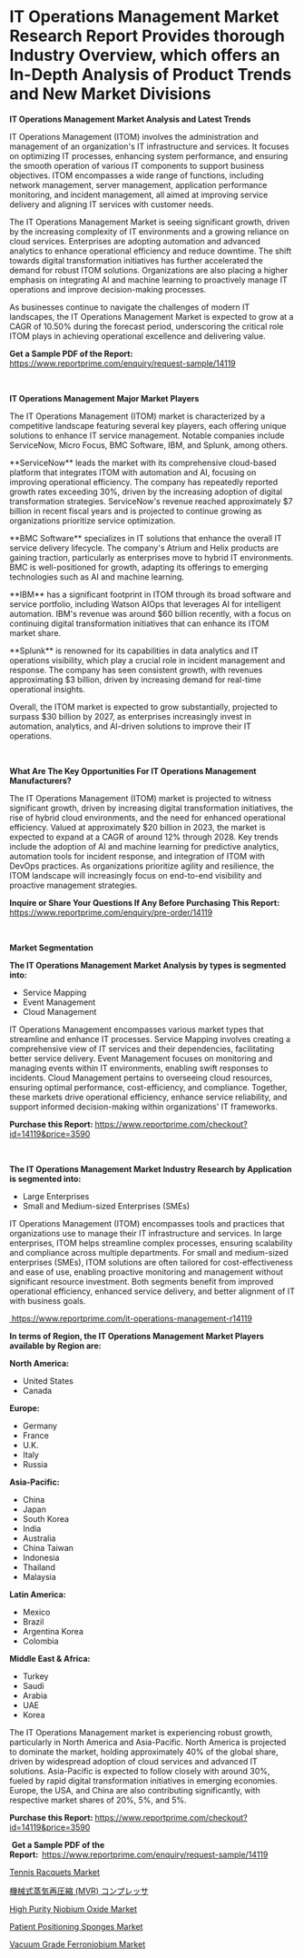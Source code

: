 <p><h1>IT Operations Management Market Research Report Provides thorough Industry Overview, which offers an In-Depth Analysis of Product Trends and New Market Divisions</h1></p><p><strong>IT Operations Management Market Analysis and Latest Trends</strong></p>
<p><p>IT Operations Management (ITOM) involves the administration and management of an organization's IT infrastructure and services. It focuses on optimizing IT processes, enhancing system performance, and ensuring the smooth operation of various IT components to support business objectives. ITOM encompasses a wide range of functions, including network management, server management, application performance monitoring, and incident management, all aimed at improving service delivery and aligning IT services with customer needs.</p><p>The IT Operations Management Market is seeing significant growth, driven by the increasing complexity of IT environments and a growing reliance on cloud services. Enterprises are adopting automation and advanced analytics to enhance operational efficiency and reduce downtime. The shift towards digital transformation initiatives has further accelerated the demand for robust ITOM solutions. Organizations are also placing a higher emphasis on integrating AI and machine learning to proactively manage IT operations and improve decision-making processes.</p><p>As businesses continue to navigate the challenges of modern IT landscapes, the IT Operations Management Market is expected to grow at a CAGR of 10.50% during the forecast period, underscoring the critical role ITOM plays in achieving operational excellence and delivering value.</p></p>
<p><strong>Get a Sample PDF of the Report:&nbsp;</strong> <a href="https://www.reportprime.com/enquiry/request-sample/14119">https://www.reportprime.com/enquiry/request-sample/14119</a></p>
<p>&nbsp;</p>
<p><strong>IT Operations Management Major Market Players</strong></p>
<p><p>The IT Operations Management (ITOM) market is characterized by a competitive landscape featuring several key players, each offering unique solutions to enhance IT service management. Notable companies include ServiceNow, Micro Focus, BMC Software, IBM, and Splunk, among others.</p><p>**ServiceNow** leads the market with its comprehensive cloud-based platform that integrates ITOM with automation and AI, focusing on improving operational efficiency. The company has repeatedly reported growth rates exceeding 30%, driven by the increasing adoption of digital transformation strategies. ServiceNow's revenue reached approximately $7 billion in recent fiscal years and is projected to continue growing as organizations prioritize service optimization.</p><p>**BMC Software** specializes in IT solutions that enhance the overall IT service delivery lifecycle. The company's Atrium and Helix products are gaining traction, particularly as enterprises move to hybrid IT environments. BMC is well-positioned for growth, adapting its offerings to emerging technologies such as AI and machine learning.</p><p>**IBM** has a significant footprint in ITOM through its broad software and service portfolio, including Watson AIOps that leverages AI for intelligent automation. IBM's revenue was around $60 billion recently, with a focus on continuing digital transformation initiatives that can enhance its ITOM market share.</p><p>**Splunk** is renowned for its capabilities in data analytics and IT operations visibility, which play a crucial role in incident management and response. The company has seen consistent growth, with revenues approximating $3 billion, driven by increasing demand for real-time operational insights.</p><p>Overall, the ITOM market is expected to grow substantially, projected to surpass $30 billion by 2027, as enterprises increasingly invest in automation, analytics, and AI-driven solutions to improve their IT operations.</p></p>
<p>&nbsp;</p>
<p><strong>What Are The Key Opportunities For IT Operations Management Manufacturers?</strong></p>
<p><p>The IT Operations Management (ITOM) market is projected to witness significant growth, driven by increasing digital transformation initiatives, the rise of hybrid cloud environments, and the need for enhanced operational efficiency. Valued at approximately $20 billion in 2023, the market is expected to expand at a CAGR of around 12% through 2028. Key trends include the adoption of AI and machine learning for predictive analytics, automation tools for incident response, and integration of ITOM with DevOps practices. As organizations prioritize agility and resilience, the ITOM landscape will increasingly focus on end-to-end visibility and proactive management strategies.</p></p>
<p><strong>Inquire or Share Your Questions If Any Before Purchasing This Report:</strong> <a href="https://www.reportprime.com/enquiry/pre-order/14119">https://www.reportprime.com/enquiry/pre-order/14119</a></p>
<p>&nbsp;</p>
<p><strong>Market Segmentation</strong></p>
<p><strong>The IT Operations Management Market Analysis by types is segmented into:</strong></p>
<p><ul><li>Service Mapping</li><li>Event Management</li><li>Cloud Management</li></ul></p>
<p><p>IT Operations Management encompasses various market types that streamline and enhance IT processes. Service Mapping involves creating a comprehensive view of IT services and their dependencies, facilitating better service delivery. Event Management focuses on monitoring and managing events within IT environments, enabling swift responses to incidents. Cloud Management pertains to overseeing cloud resources, ensuring optimal performance, cost-efficiency, and compliance. Together, these markets drive operational efficiency, enhance service reliability, and support informed decision-making within organizations' IT frameworks.</p></p>
<p><strong>Purchase this Report:&nbsp;</strong><a href="https://www.reportprime.com/checkout?id=14119&price=3590">https://www.reportprime.com/checkout?id=14119&price=3590</a></p>
<p>&nbsp;</p>
<p><strong>The IT Operations Management Market Industry Research by Application is segmented into:</strong></p>
<p><ul><li>Large Enterprises</li><li>Small and Medium-sized Enterprises (SMEs)</li></ul></p>
<p><p>IT Operations Management (ITOM) encompasses tools and practices that organizations use to manage their IT infrastructure and services. In large enterprises, ITOM helps streamline complex processes, ensuring scalability and compliance across multiple departments. For small and medium-sized enterprises (SMEs), ITOM solutions are often tailored for cost-effectiveness and ease of use, enabling proactive monitoring and management without significant resource investment. Both segments benefit from improved operational efficiency, enhanced service delivery, and better alignment of IT with business goals.</p></p>
<p><a href="https://www.reportprime.com/it-operations-management-r14119">&nbsp;https://www.reportprime.com/it-operations-management-r14119</a></p>
<p><strong>In terms of Region, the IT Operations Management Market Players available by Region are:</strong></p>
<p>
    <p> <strong> North America: </strong>
        <ul>
            <li>United States</li>
            <li>Canada</li>
        </ul>
        </p> 
    <p> <strong> Europe: </strong>
        <ul>
            <li>Germany</li>
            <li>France</li>
            <li>U.K.</li>
            <li>Italy</li>
            <li>Russia</li>
        </ul>
        </p> 
    <p> <strong> Asia-Pacific: </strong>
        <ul>
            <li>China</li>
            <li>Japan</li>
            <li>South Korea</li>
            <li>India</li>
            <li>Australia</li>
            <li>China Taiwan</li>
            <li>Indonesia</li>
            <li>Thailand</li>
            <li>Malaysia</li>
        </ul>
        </p> 
    <p> <strong> Latin America: </strong>
        <ul>
            <li>Mexico</li>
            <li>Brazil</li>
            <li>Argentina Korea</li>
            <li>Colombia</li>
        </ul>
        </p> 
    <p> <strong> Middle East & Africa: </strong>
        <ul>
            <li>Turkey</li>
            <li>Saudi</li>
            <li>Arabia</li>
            <li>UAE</li>
            <li>Korea</li>
        </ul>
    </p>
    </p>
<p><p>The IT Operations Management market is experiencing robust growth, particularly in North America and Asia-Pacific. North America is projected to dominate the market, holding approximately 40% of the global share, driven by widespread adoption of cloud services and advanced IT solutions. Asia-Pacific is expected to follow closely with around 30%, fueled by rapid digital transformation initiatives in emerging economies. Europe, the USA, and China are also contributing significantly, with respective market shares of 20%, 5%, and 5%.</p></p>
<p><strong>Purchase this Report: </strong><a href="https://www.reportprime.com/checkout?id=14119&price=3590">https://www.reportprime.com/checkout?id=14119&price=3590</a></p>
<p>&nbsp;<strong>Get a Sample PDF of the Report:&nbsp;&nbsp;</strong><a href="https://www.reportprime.com/enquiry/request-sample/14119">https://www.reportprime.com/enquiry/request-sample/14119</a></p>
<p><strong></strong></p>
<p><p><a href="https://www.linkedin.com/pulse/tennis-racquets-market-size-share-trends-analysis-report-end-wdfoc?trackingId=DKTDqn%2BlQTyLHXWxPaXzuw%3D%3D">Tennis Racquets Market</a></p><p><a href="https://medium.com/@jolyongue8huy/mechanical-vapor-recompression-mvr-compressors-market-%E3%81%AF-%E3%82%B3%E3%82%B9%E3%83%88%E7%AE%A1%E7%90%86%E3%81%A8%E5%8A%B9%E7%8E%87%E5%90%91%E4%B8%8A%E3%82%92%E5%84%AA%E5%85%88%E3%81%97%E3%81%BE%E3%81%99-86f5b2c77aaa">機械式蒸気再圧縮 (MVR) コンプレッサ</a></p><p><a href="https://issuu.com/reportprime-2/docs/high-purity-niobium-oxide-market-si_0e31d7e7b961a4">High Purity Niobium Oxide Market</a></p><p><a href="https://medium.com/@reyeshowell85/this-report-aims-to-provide-a-comprehensive-presentation-of-the-global-market-for-patient-a67827793b03">Patient Positioning Sponges Market</a></p><p><a href="https://issuu.com/reportprime-2/docs/vacuum-grade-ferroniobium-market-si_beecd8e57ff934">Vacuum Grade Ferroniobium Market</a></p></p>